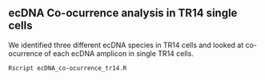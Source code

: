 ## ecDNA Co-ocurrence analysis in TR14 single cells

We identified three different ecDNA species in TR14 cells and looked at co-ocurrence of each ecDNA amplicon in single TR14 cells. 

```bash
Rscript ecDNA_co-ocurrence_tr14.R

```
